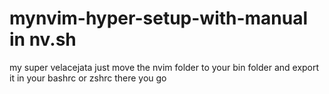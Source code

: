 # mynvim-hyper-setup-with-manual in nv.sh
my super velacejata
just move the nvim folder to your bin folder and export it in your
bashrc or zshrc
there you go
